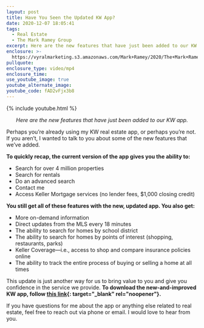 ```yaml
---
layout: post
title: Have You Seen the Updated KW App?
date: 2020-12-07 18:05:41
tags:
  - Real Estate
  - The Mark Ramey Group
excerpt: Here are the new features that have just been added to our KW app.
enclosure: >-
  https://vyralmarketing.s3.amazonaws.com/Mark+Ramey/2020/The+Mark+Ramey+Group_+kw+app+2.mp4
pullquote:
enclosure_type: video/mp4
enclosure_time:
use_youtube_image: true
youtube_alternate_image:
youtube_code: fAD2vFjx3b8
---
```


{% include youtube.html %}

<p style="text-align: center;"><em>Here are the new features that have just been added to our KW app.</em></p>

Perhaps you’re already using my KW real estate app, or perhaps you’re not. If you aren’t, I wanted to talk to you about some of the new features that we’ve added.

**To quickly recap, the current version of the app gives you the ability to:**

* Search for over 4 million properties
* Search for rentals
* Do an advanced search
* Contact me
* Access Keller Mortgage services (no lender fees, $1,000 closing credit)

**You still get all of these features with the new, updated app. You also get:**

* More on-demand information&nbsp;
* Direct updates from the MLS every 18 minutes
* The ability to search for homes by school district
* The ability to search for homes by points of interest (shopping, restaurants, parks)
* Keller Coverage—i.e., access to shop and compare insurance policies online
* The ability to track the entire process of buying or selling a home at all times

This update is just another way for us to bring value to you and give you confidence in the service we provide. **To download the new-and-improved KW app, follow [this link](https://app.kw.com/KW1Q9P16Q/){: target="_blank" rel="noopener"}.**

If you have questions for me about the app or anything else related to real estate, feel free to reach out via phone or email. I would love to hear from you.